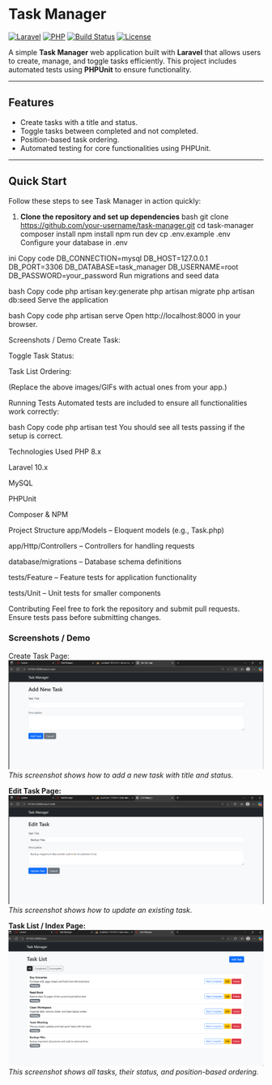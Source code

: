 # Task Manager

[![Laravel](https://img.shields.io/badge/Laravel-10.x-red)](https://laravel.com/)
[![PHP](https://img.shields.io/badge/PHP-8.x-blue)](https://www.php.net/)
[![Build Status](https://img.shields.io/badge/build-passing-brightgreen)](https://github.com/your-username/task-manager/actions)
[![License](https://img.shields.io/badge/license-MIT-lightgrey)](LICENSE)

A simple **Task Manager** web application built with **Laravel** that allows users to create, manage, and toggle tasks efficiently. This project includes automated tests using **PHPUnit** to ensure functionality.

---

## Features

- Create tasks with a title and status.
- Toggle tasks between completed and not completed.
- Position-based task ordering.
- Automated testing for core functionalities using PHPUnit.

---

## Quick Start

Follow these steps to see Task Manager in action quickly:

1. **Clone the repository and set up dependencies**
bash
git clone https://github.com/your-username/task-manager.git
cd task-manager
composer install
npm install
npm run dev
cp .env.example .env
Configure your database in .env

ini
Copy code
DB_CONNECTION=mysql
DB_HOST=127.0.0.1
DB_PORT=3306
DB_DATABASE=task_manager
DB_USERNAME=root
DB_PASSWORD=your_password
Run migrations and seed data

bash
Copy code
php artisan key:generate
php artisan migrate
php artisan db:seed
Serve the application

bash
Copy code
php artisan serve
Open http://localhost:8000 in your browser.

Screenshots / Demo
Create Task:

Toggle Task Status:

Task List Ordering:

(Replace the above images/GIFs with actual ones from your app.)

Running Tests
Automated tests are included to ensure all functionalities work correctly:

bash
Copy code
php artisan test
You should see all tests passing if the setup is correct.

Technologies Used
PHP 8.x

Laravel 10.x

MySQL

PHPUnit

Composer & NPM

Project Structure
app/Models – Eloquent models (e.g., Task.php)

app/Http/Controllers – Controllers for handling requests

database/migrations – Database schema definitions

tests/Feature – Feature tests for application functionality

tests/Unit – Unit tests for smaller components

Contributing
Feel free to fork the repository and submit pull requests. Ensure tests pass before submitting changes.

### Screenshots / Demo
Create Task Page: 
![Create Task](Screenshots/create-task.png)  
*This screenshot shows how to add a new task with title and status.*

**Edit Task Page:**  
![Edit Task](Screenshots/edit-task.png)  
*This screenshot shows how to update an existing task.*

**Task List / Index Page:**  
![Task List](Screenshots/task-index.png)  
*This screenshot shows all tasks, their status, and position-based ordering.*
